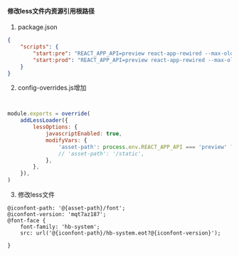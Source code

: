 #### 修改less文件内资源引用根路径

1. package.json
```JSON
{
	"scripts": {
		"start:pre": "REACT_APP_API=preview react-app-rewired --max-old-space-size=4096 start",
		"start:prod": "REACT_APP_API=preview react-app-rewired --max-old-space-size=4096 start",
	}
}
```


2. config-overrides.js增加
```JavaScript


module.exports = override(
	addLessLoader({
		lessOptions: {
			javascriptEnabled: true,
			modifyVars: {
				'asset-path': process.env.REACT_APP_API === 'preview' ? '/app1002453/static/' : '/static',
				// 'asset-path': '/static',	
			},
		},
	}),
)
```
3. 修改less文件
```Less
@iconfont-path: '@{asset-path}/font';
@iconfont-version: 'mqt7az187';
@font-face {
	font-family: 'hb-system';
	src: url('@{iconfont-path}/hb-system.eot?@{iconfont-version}');

}
```
